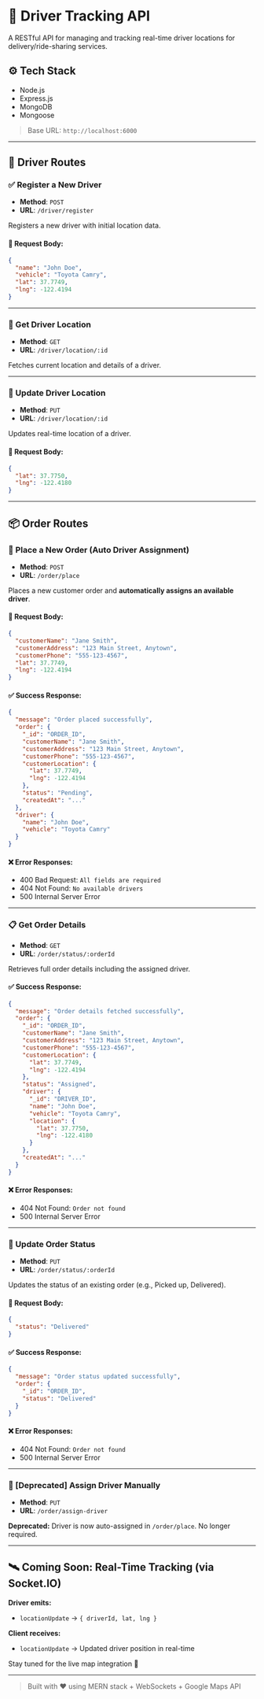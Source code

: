 
# 🚚 Driver Tracking API

A RESTful API for managing and tracking real-time driver locations for delivery/ride-sharing services.

## ⚙️ Tech Stack

- Node.js
- Express.js
- MongoDB
- Mongoose

> Base URL: `http://localhost:6000`

---

## 👤 Driver Routes

### ✅ Register a New Driver

- **Method**: `POST`
- **URL**: `/driver/register`

Registers a new driver with initial location data.

#### 🔻 Request Body:
```json
{
  "name": "John Doe",
  "vehicle": "Toyota Camry",
  "lat": 37.7749,
  "lng": -122.4194
}
```

---

### 📍 Get Driver Location

- **Method**: `GET`
- **URL**: `/driver/location/:id`

Fetches current location and details of a driver.

---

### 🔁 Update Driver Location

- **Method**: `PUT`
- **URL**: `/driver/location/:id`

Updates real-time location of a driver.

#### 🔻 Request Body:
```json
{
  "lat": 37.7750,
  "lng": -122.4180
}
```

---

## 📦 Order Routes

### 🛒 Place a New Order (Auto Driver Assignment)

- **Method**: `POST`
- **URL**: `/order/place`

Places a new customer order and **automatically assigns an available driver**.

#### 🔻 Request Body:
```json
{
  "customerName": "Jane Smith",
  "customerAddress": "123 Main Street, Anytown",
  "customerPhone": "555-123-4567",
  "lat": 37.7749,
  "lng": -122.4194
}
```

#### ✅ Success Response:
```json
{
  "message": "Order placed successfully",
  "order": {
    "_id": "ORDER_ID",
    "customerName": "Jane Smith",
    "customerAddress": "123 Main Street, Anytown",
    "customerPhone": "555-123-4567",
    "customerLocation": {
      "lat": 37.7749,
      "lng": -122.4194
    },
    "status": "Pending",
    "createdAt": "..."
  },
  "driver": {
    "name": "John Doe",
    "vehicle": "Toyota Camry"
  }
}
```

#### ❌ Error Responses:
- 400 Bad Request: `All fields are required`
- 404 Not Found: `No available drivers`
- 500 Internal Server Error

---

### 📋 Get Order Details

- **Method**: `GET`
- **URL**: `/order/status/:orderId`

Retrieves full order details including the assigned driver.

#### ✅ Success Response:
```json
{
  "message": "Order details fetched successfully",
  "order": {
    "_id": "ORDER_ID",
    "customerName": "Jane Smith",
    "customerAddress": "123 Main Street, Anytown",
    "customerPhone": "555-123-4567",
    "customerLocation": {
      "lat": 37.7749,
      "lng": -122.4194
    },
    "status": "Assigned",
    "driver": {
      "_id": "DRIVER_ID",
      "name": "John Doe",
      "vehicle": "Toyota Camry",
      "location": {
        "lat": 37.7750,
        "lng": -122.4180
      }
    },
    "createdAt": "..."
  }
}
```

#### ❌ Error Responses:
- 404 Not Found: `Order not found`
- 500 Internal Server Error

---

### 🔄 Update Order Status

- **Method**: `PUT`
- **URL**: `/order/status/:orderId`

Updates the status of an existing order (e.g., Picked up, Delivered).

#### 🔻 Request Body:
```json
{
  "status": "Delivered"
}
```

#### ✅ Success Response:
```json
{
  "message": "Order status updated successfully",
  "order": {
    "_id": "ORDER_ID",
    "status": "Delivered"
  }
}
```

#### ❌ Error Responses:
- 404 Not Found: `Order not found`
- 500 Internal Server Error

---

### 🧨 [Deprecated] Assign Driver Manually

- **Method**: `PUT`
- **URL**: `/order/assign-driver`

**Deprecated:** Driver is now auto-assigned in `/order/place`. No longer required.

---

## 🛰️ Coming Soon: Real-Time Tracking (via Socket.IO)

**Driver emits:**
- `locationUpdate` → `{ driverId, lat, lng }`

**Client receives:**
- `locationUpdate` → Updated driver position in real-time

Stay tuned for the live map integration 🎯

---

> Built with ❤️ using MERN stack + WebSockets + Google Maps API
